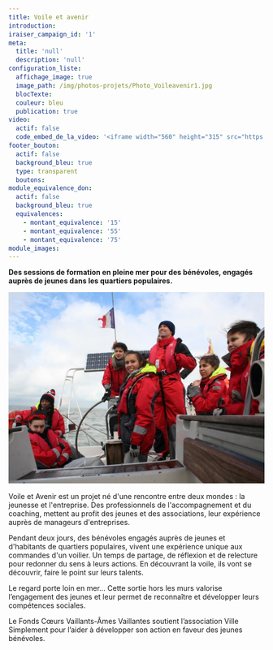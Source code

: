```yaml
---
title: Voile et avenir
introduction:
iraiser_campaign_id: '1'
meta:
  title: 'null'
  description: 'null'
configuration_liste:
  affichage_image: true
  image_path: /img/photos-projets/Photo_Voileavenir1.jpg
  blocTexte:
  couleur: bleu
  publication: true
video:
  actif: false
  code_embed_de_la_video: '<iframe width="560" height="315" src="https://www.youtube.com/embed/7Lw7n1ymXAY" frameborder="0" allowfullscreen></iframe>'
footer_bouton:
  actif: false
  background_bleu: true
  type: transparent
  boutons:
module_equivalence_don:
  actif: false
  background_bleu: true
  equivalences:
    - montant_equivalence: '15'
    - montant_equivalence: '55'
    - montant_equivalence: '75'
module_images:
---
```



**Des sessions de formation en pleine mer pour des b&eacute;n&eacute;voles, engag&eacute;s aupr&egrave;s de jeunes dans les quartiers populaires.**

![](/uploads/versions/Photo_voileavenir2---x----1131-847x---.jpg)

Voile et Avenir est un projet n&eacute; d'une rencontre entre deux mondes : la jeunesse et l'entreprise. Des professionnels de l'accompagnement et du coaching, mettent au profit des jeunes et des associations, leur exp&eacute;rience aupr&egrave;s de manageurs d'entreprises.

Pendant deux jours, des b&eacute;n&eacute;voles engag&eacute;s aupr&egrave;s de jeunes et d'habitants de quartiers populaires, vivent une exp&eacute;rience unique aux commandes d'un voilier. Un temps de partage, de r&eacute;flexion et de relecture pour redonner du sens &agrave; leurs actions. En d&eacute;couvrant la voile, ils vont se d&eacute;couvrir, faire le point sur leurs talents.

Le regard porte loin en mer… Cette sortie hors les murs valorise l’engagement des jeunes et leur permet de reconna&icirc;tre et d&eacute;velopper leurs comp&eacute;tences sociales.

Le Fonds Cœurs Vaillants-&Acirc;mes Vaillantes soutient l’association Ville Simplement pour l’aider &agrave; d&eacute;velopper son action en faveur des jeunes b&eacute;n&eacute;voles.

&nbsp;